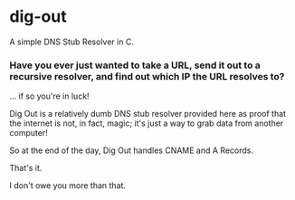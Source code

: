 # dig-out
A simple DNS Stub Resolver in C.

### Have you ever just wanted to take a URL, send it out to a recursive resolver, and find out which IP the URL resolves to? 
... if so you're in luck!

Dig Out is a relatively dumb DNS stub resolver provided here as proof that the internet is not, in fact, magic; it's 
just a way to grab data from another computer!

So at the end of the day, Dig Out handles CNAME and A Records. 

That's it. 

I don't owe you more than that.
